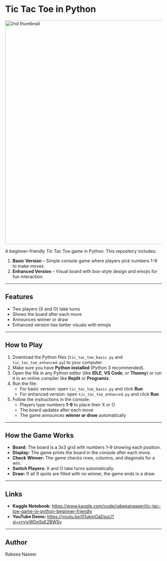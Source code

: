 # Tic Tac Toe in Python
<img width="1280" height="720" alt="2nd thumbnail" src="https://github.com/user-attachments/assets/8eb3d25e-e6f9-4507-8ed0-4c692f5893e8" />

A beginner-friendly Tic Tac Toe game in Python. This repository includes:

1. **Basic Version** – Simple console game where players pick numbers 1-9 to make moves.  
2. **Enhanced Version** – Visual board with box-style design and emojis for fun interaction.

---

## Features
- Two players (X and O) take turns
- Shows the board after each move
- Announces winner or draw
- Enhanced version has better visuals with emojis

---

## How to Play
1. Download the Python files (`tic_tac_toe_basic.py` and `tic_tac_toe_enhanced.py`) to your computer.  
2. Make sure you have **Python installed** (Python 3 recommended).  
3. Open the file in any Python editor (like **IDLE**, **VS Code**, or **Thonny**) or run it in an online compiler like **Replit** or **Programiz**.  
4. Run the file:
   - For basic version: open `tic_tac_toe_basic.py` and click **Run**  
   - For enhanced version: open `tic_tac_toe_enhanced.py` and click **Run**  
5. Follow the instructions in the console:  
   - Players type numbers **1-9** to place their X or O  
   - The board updates after each move  
   - The game announces **winner or draw** automatically  

---

## How the Game Works

- **Board:** The board is a 3x3 grid with numbers 1–9 showing each position.  
- **Display:** The game prints the board in the console after each move.  
- **Check Winner:** The game checks rows, columns, and diagonals for a win.  
- **Switch Players:** X and O take turns automatically.  
- **Draw:** If all 9 spots are filled with no winner, the game ends in a draw.

---

## Links
- **Kaggle Notebook:** https://www.kaggle.com/code/rabeeanaseer/tic-tac-toe-game-in-python-beginner-friendly
- **YouTube Demo:** https://youtu.be/01ukmOaDsuU?si=cryixWDpSsE2BWSv

---

## Author
Rabeea Naseer
